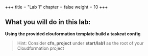 +++
title = "Lab 1"
chapter = false
weight = 10
+++


## What you will do in this lab: 

**Using the provided clouformation template build a taskcat config**

>Hint: Consider **cfn_project** under **start/lab1** as the root of your Cloudformation project

